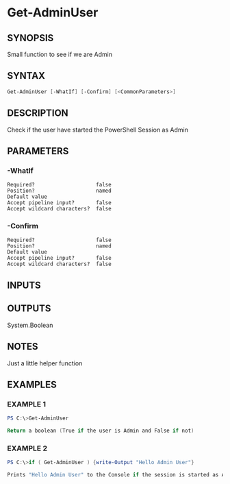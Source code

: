 ﻿# Get-AdminUser
## SYNOPSIS
Small function to see if we are Admin

## SYNTAX
```powershell
Get-AdminUser [-WhatIf] [-Confirm] [<CommonParameters>]
```

## DESCRIPTION
Check if the user have started the PowerShell Session as Admin

## PARAMETERS
### -WhatIf <SwitchParameter>

```
Required?                    false
Position?                    named
Default value
Accept pipeline input?       false
Accept wildcard characters?  false
```
 
### -Confirm <SwitchParameter>

```
Required?                    false
Position?                    named
Default value
Accept pipeline input?       false
Accept wildcard characters?  false
```

## INPUTS


## OUTPUTS
System.Boolean

## NOTES
Just a little helper function

## EXAMPLES
### EXAMPLE 1
```powershell
PS C:\>Get-AdminUser

Return a boolean (True if the user is Admin and False if not)
```

 
### EXAMPLE 2
```powershell
PS C:\>if ( Get-AdminUser ) {write-Output "Hello Admin User"}

Prints "Hello Admin User" to the Console if the session is started as Admin!
```



